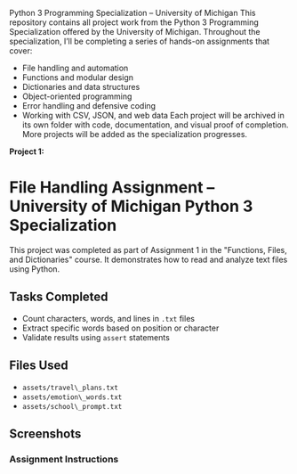 Python 3 Programming Specialization – University of Michigan
This repository contains all project work from the Python 3 Programming Specialization offered by the University of Michigan.
Throughout the specialization, I’ll be completing a series of hands-on assignments that cover:
- File handling and automation
- Functions and modular design
- Dictionaries and data structures
- Object-oriented programming
- Error handling and defensive coding
- Working with CSV, JSON, and web data
Each project will be archived in its own folder with code, documentation, and visual proof of completion.
More projects will be added as the specialization progresses.

**Project 1:**

#  File Handling Assignment – University of Michigan Python 3 Specialization

This project was completed as part of Assignment 1 in the "Functions, Files, and Dictionaries" course. It demonstrates how to read and analyze text files using Python.

##  Tasks Completed
- Count characters, words, and lines in `.txt` files
- Extract specific words based on position or character
- Validate results using `assert` statements

##  Files Used
- `assets/travel\_plans.txt`
- `assets/emotion\_words.txt`
- `assets/school\_prompt.txt`

##  Screenshots

###  Assignment Instructions

